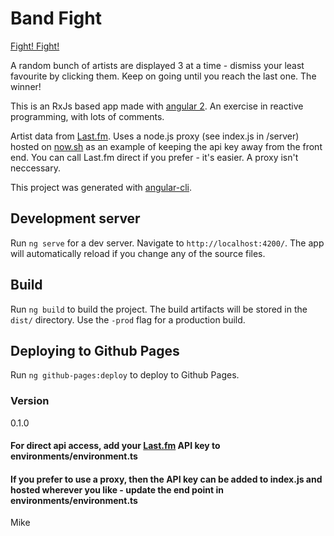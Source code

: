 # Band Fight

[Fight! Fight!](https://mikeybyker.github.io/band-fight/)

A random bunch of artists are displayed 3 at a time - dismiss your least favourite by clicking them. Keep on going until you reach the last one. The winner!

This is an RxJs based app made with [angular 2](https://angular.io/). An exercise in reactive programming, with lots of comments.

Artist data from [Last.fm](http://www.last.fm/).
Uses a node.js proxy (see index.js in /server) hosted on [now.sh](https://zeit.co/now) as an example of keeping the api key away from the front end. 
You can call Last.fm direct if you prefer - it's easier. A proxy isn't neccessary.

This project was generated with [angular-cli](https://github.com/angular/angular-cli).

## Development server
Run `ng serve` for a dev server. Navigate to `http://localhost:4200/`. The app will automatically reload if you change any of the source files.

## Build

Run `ng build` to build the project. The build artifacts will be stored in the `dist/` directory. Use the `-prod` flag for a production build.

## Deploying to Github Pages

Run `ng github-pages:deploy` to deploy to Github Pages.

### Version
0.1.0

#### For direct api access, add your [Last.fm](http://www.last.fm/api/account/create) API key to environments/environment.ts
#### If you prefer to use a proxy, then the API key can be added to index.js and hosted wherever you like - update the end point in environments/environment.ts

Mike

